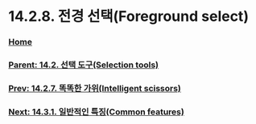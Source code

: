 # 14.2.8. 전경 선택(Foreground select)

### [Home](./00-home.md)
### [Parent: 14.2. 선택 도구(Selection tools)](./14-02-00-selection-tools.md)
### [Prev: 14.2.7. 똑똑한 가위(Intelligent scissors)](./14-02-07-intelligent-scissors.md)
### [Next: 14.3.1. 일반적인 특징(Common features)](./14-03-01-00-common-features.md)
